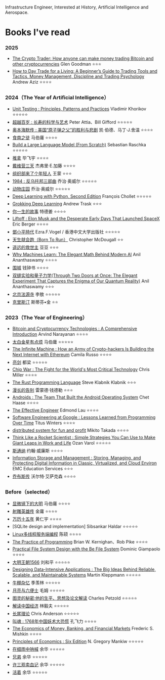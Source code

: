 Infrastructure Engineer, Interested at History, Artificial Intelligence and Aerospace.

# Books I've read

### 2025
- [The Crypto Trader: How anyone can make money trading Bitcoin and other cryptocurrencies](https://www.amazon.com/Crypto-Trader-trading-Bitcoin-cryptocurrencies/dp/0857197177) Glen Goodman ⭐⭐⭐
- [How to Day Trade for a Living: A Beginner’s Guide to Trading Tools and Tactics, Money Management, Discipline and Trading Psychology](https://www.amazon.com/dp/1535585951/?bestFormat=true&k=how%20to%20do%20day%20trade%20for%20a%20living%20book&ref_=nb_sb_ss_w_scx-ent-pd-bk-d_de_k0_1_26&crid=2JL7G31LRNR98&sprefix=how%20to%20day%20trade%20for%20a%20liv) Andrew Aziz ⭐⭐⭐⭐

### 2024（The Year of Artificial Intelligence）
- [Unit Testing : Principles, Patterns and Practices](https://book.douban.com/subject/34429421/) Vladimir Khorikov ⭐⭐⭐⭐⭐
- [超越百岁 : 长寿的科学与艺术](https://book.douban.com/subject/36696538/) Peter Attia、Bill Gifford ⭐⭐⭐⭐⭐
- [奥本海默传 : 美国“原子弹之父”的胜利与悲剧](https://book.douban.com/subject/36483883/) 凯·伯德、马丁·J.舍温 ⭐⭐⭐⭐
- [食南之徒](https://book.douban.com/subject/36710597/) 马伯庸 ⭐⭐⭐⭐
- [Build a Large Language Model (From Scratch)](https://book.douban.com/subject/36808317/) Sebastian Raschka ⭐⭐⭐⭐⭐
- [推拿](https://book.douban.com/subject/34432627/) 毕飞宇 ⭐⭐⭐⭐
- [戴维营三天](https://book.douban.com/subject/36177510/) 杰弗里·E.加藤 ⭐⭐⭐⭐
- [组织部来了个年轻人](https://book.douban.com/subject/35455394/) 王蒙 ⭐⭐⭐
- [1984 : 反乌托邦三部曲](https://book.douban.com/subject/25798623/) 乔治·奥威尔 ⭐⭐⭐⭐⭐
- [动物庄园](https://book.douban.com/subject/11533585/) 乔治·奥威尔 ⭐⭐⭐⭐⭐
- [Deep Learning with Python, Second Edition](https://book.douban.com/subject/34992553/) François Chollet ⭐⭐⭐⭐⭐
- [Grokking Deep Learning](https://book.douban.com/subject/26887949/) Andrew Trask ⭐⭐⭐
- [你一生的故事](https://book.douban.com/subject/34672178/) 特德姜 ⭐⭐⭐⭐
- [Liftoff : Elon Musk and the Desperate Early Days That Launched SpaceX](https://book.douban.com/subject/35390591/) Eric Berger ⭐⭐⭐⭐
- [鄧小平時代](https://book.douban.com/subject/20424526/) Ezra.F.Vogel / 香港中文大学出版社 ⭐⭐⭐⭐⭐
- [天生就会跑（Born To Run）](https://book.douban.com/subject/11542577/) Christopher McDougall  ⭐⭐
- [遥远的救世主](https://book.douban.com/subject/1322455/) 豆豆 ⭐⭐⭐
- [Why Machines Learn: The Elegant Math Behind Modern AI](https://www.amazon.com/Why-Machines-Learn-Elegant-Behind/dp/0593185749) Anil Ananthaswamy ⭐⭐⭐⭐
- [围城](https://book.douban.com/subject/1008145/) 钱钟书 ⭐⭐⭐⭐
- [双缝实验和量子力学(Through Two Doors at Once: The Elegant Experiment That Captures the Enigma of Our Quantum Reality)](https://book.douban.com/subject/36893049/) Anil Ananthaswamy ⭐⭐⭐
- [北京法源寺](https://book.douban.com/subject/1062991/) 李敖 ⭐⭐⭐⭐⭐
- [克里斯汀](https://book.douban.com/subject/36759442/) 斯蒂芬•金 ⭐⭐

### 2023（The Year of Engineering）
- [Bitcoin and Cryptocurrency Technologies : A Comprehensive Introduction](https://book.douban.com/subject/26745448/) Arvind Narayanan ⭐⭐⭐⭐
- [太白金星有点烦](https://book.douban.com/subject/36328704/) 马伯庸 ⭐⭐⭐⭐⭐
- [The Infinite Machine : How an Army of Crypto-hackers Is Building the Next Internet with Ethereum](https://book.douban.com/subject/35222512/) Camila Russo ⭐⭐⭐⭐
- [亮剑](https://book.douban.com/subject/27167368/) 都梁 ⭐⭐⭐⭐⭐
- [Chip War : The Fight for the World's Most Critical Technology](https://book.douban.com/subject/36353062/) Chris Miller ⭐⭐⭐⭐
- [The Rust Programming Language](https://book.douban.com/subject/27013197/) Steve Klabnik Klabnik ⭐⭐⭐
- [漫长的告别](https://book.douban.com/subject/30316475/) 雷蒙德·钱德勒 ⭐⭐⭐
- [Androids : The Team That Built the Android Operating System](https://book.douban.com/subject/35564446/) Chet Haase ⭐⭐⭐⭐
- [The Effective Engineer](https://book.douban.com/subject/26360716/) Edmond Lau ⭐⭐⭐⭐
- [Software Engineering at Google : Lessons Learned from Programming Over Time](https://book.douban.com/subject/34875994/) Titus Winters ⭐⭐⭐⭐
- [distributed system for fun and profit](https://book.douban.com/subject/35300479/) Mikito Takada ⭐⭐⭐⭐
- [Think Like a Rocket Scientist : Simple Strategies You Can Use to Make Giant Leaps in Work and Life](https://book.douban.com/subject/34957041/) Ozan Varol ⭐⭐⭐⭐⭐
- [斯通纳](https://book.douban.com/subject/26425831/) 约翰·威廉斯 ⭐⭐⭐⭐
- [Information Storage and Management : Storing, Managing, and Protecting Digital Information in Classic, Virtualized, and Cloud Environ](https://book.douban.com/subject/10077008/) EMC Education Services ⭐⭐⭐
- [乔布斯传](https://book.douban.com/subject/25810506/) 沃尔特·艾萨克森  ⭐⭐⭐⭐

### Before（selected）
- [显微镜下的大明](https://book.douban.com/subject/30414743/) 马伯庸 ⭐⭐⭐⭐
- [射雕英雄传](https://book.douban.com/subject/1082271/) 金庸 ⭐⭐⭐⭐
- [万历十五年](https://book.douban.com/subject/26418524/) 黄仁宇 ⭐⭐⭐⭐
- [SQLite design and implementation] Sibsankar Haldar ⭐⭐⭐⭐⭐
- [Linux多线程服务端编程](https://book.douban.com/subject/20471211/) 陈硕 ⭐⭐⭐⭐
- [The Practice of Programming](https://book.douban.com/subject/1459281/) Brian W. Kernighan、Rob Pike ⭐⭐⭐⭐
- [Practical File System Design with the Be File System](https://book.douban.com/subject/1786841/) Dominic Giampaolo ⭐⭐⭐⭐
- [大明王朝1566](https://book.douban.com/subject/26925171/) 刘和平 ⭐⭐⭐⭐⭐
- [Designing Data-Intensive Applications : The Big Ideas Behind Reliable, Scalable, and Maintainable Systems](https://book.douban.com/subject/26197294/) Martin Kleppmann ⭐⭐⭐⭐⭐
- [牛棚杂忆](https://book.douban.com/subject/1062423/) 季羡林 ⭐⭐⭐⭐⭐
- [月亮与六便士](https://book.douban.com/subject/26707463/) 毛姆 ⭐⭐⭐⭐⭐
- [图灵的秘密:他的生平、思想及论文解读](https://book.douban.com/subject/10779604/) Charles Petzold ⭐⭐⭐⭐⭐
- [解读中国经济](https://book.douban.com/subject/11626951/) 林毅夫 ⭐⭐⭐⭐⭐
- [长尾理论](https://book.douban.com/subject/11589951/) Chris Anderson ⭐⭐⭐⭐⭐
- [叫魂 : 1768年中国妖术大恐慌](https://book.douban.com/subject/25912076/) 孔飞力 ⭐⭐⭐⭐
- [The Economics of Money, Banking, and Financial Markets](https://book.douban.com/subject/10515015/) Frederic S. Mishkin ⭐⭐⭐⭐
- [Principles of Economics : Six Edition](https://book.douban.com/subject/5501612/) N. Gregory Mankiw ⭐⭐⭐⭐⭐
- [在细雨中呐喊](https://book.douban.com/subject/1009393/) 余华 ⭐⭐⭐⭐⭐
- [兄弟](https://book.douban.com/subject/1401425/) 余华  ⭐⭐⭐⭐⭐
- [许三观卖血记](https://book.douban.com/subject/1029791/) 余华 ⭐⭐⭐⭐⭐
- [活着](https://book.douban.com/subject/1082154/) 余华 ⭐⭐⭐⭐⭐
